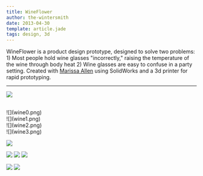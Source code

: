 ```yaml
---
title: WineFlower
author: the-wintersmith
date: 2013-04-30
template: article.jade
tags: design, 3d
---
```


WineFlower is a product design prototype, designed to solve two problems: 1) Most people hold wine glasses "incorrectly," raising the temperature of the wine through body heat 2) Wine glasses are easy to confuse in a party setting.  Created with [Marissa Allen](http://www.cs.dartmouth.edu/~mallen/) using SolidWorks and a 3d printer for rapid prototyping.

---

![](wineflower.png)

<div class="youtube" id="STf5WRPvHe8"></div><br>

<div class=left>![](wine0.png)</div>
<div class=right>![](wine1.png)</div>
<div class=left>![](wine2.png)</div>
<div class=right>![](wine3.png)</div>

![](winetempgraph.png)

![](wine_transluscent.jpg)
![](wine_gold.jpg)
![](wine_blue_pink.jpg)

![](whiteboard.jpg)
![](prototypes.png)

<div class="youtube" id="2T0QRQ4HLWo"></div><br>




